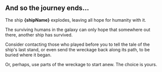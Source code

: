 ## And so the journey ends...

The ship __{shipName}__ explodes, leaving all hope for humanity with it.

The surviving humans in the galaxy can only hope that somewhere out there, another ship has survived.

Consider contacting those who played before you to tell the tale of the ship's last stand, or even send the wreckage back along its path, to be buried where it began.

Or, perhaps, use parts of the wreckage to start anew. The choice is yours.
